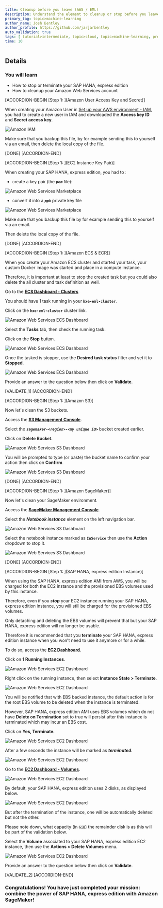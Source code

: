 ```yaml
---
title: Cleanup before you leave (AWS / EML)
description: Understand the element to cleanup or stop before you leave or pause
primary_tag: topic>machine-learning
author_name: Josh Bentley
author_profile: https://github.com/jarjarbentley
auto_validation: true
tags: [ tutorial>intermediate, topic>cloud, topic>machine-learning, products>sap-hana\,-express-edition, products>sap-hana ]
time: 10
---
```


## Details
### You will learn  
  - How to stop or terminate your SAP HANA, express edition
  - How to cleanup your Amazon Web Services account

[ACCORDION-BEGIN [Step 1: ](Amazon User Access Key and Secret)]

When creating your Amazon User in [Set up your AWS environment - IAM](hxe-aws-eml-01), you had to create a new user in IAM and downloaded the **Access key ID** and **Secret access key**.

![Amazon IAM](iam-01.png)

Make sure that you backup this file, by for example sending this to yourself via an email,  then delete the local copy of the file.

[DONE]
[ACCORDION-END]

[ACCORDION-BEGIN [Step 1: ](EC2 Instance Key Pair)]

When creating your SAP HANA, express edition, you had to :

- create a key pair (the ***`pem`*** file):

![Amazon Web Services Marketplace](ec2-01.png)

 - convert it into a ***`ppk`*** private key file

![Amazon Web Services Marketplace](ec2-02.png)

Make sure that you backup this file by for example sending this to yourself via an email.

Then delete the local copy of the file.

[DONE]
[ACCORDION-END]

[ACCORDION-BEGIN [Step 1: ](Amazon ECS & ECR)]

When you create your Amazon ECS cluster and started your task, your custom Docker image was started and place in a compute instance.

Therefore, it is important at least to stop the created task but you could also delete the all cluster and task definition as well.

Go to the **<a href="https://console.aws.amazon.com/ecs/#clusters" target="&#95;blank">ECS Dashboard - Clusters</a>**.

You should have 1 task running in your **`hxe-eml-cluster`**.

Click on the **`hxe-eml-cluster`** cluster link.

![Amazon Web Services ECS Dashboard](ecs-cluster-01.png)

Select the **Tasks** tab, then check the running task.

Click on the **Stop** button.

![Amazon Web Services ECS Dashboard](ecs-cluster-02.png)

Once the tasked is stopper, use the **Desired task status** filter and set it to **Stopped**.

![Amazon Web Services ECS Dashboard](ecs-cluster-03.png)

Provide an answer to the question below then click on **Validate**.

[VALIDATE_1]
[ACCORDION-END]

[ACCORDION-BEGIN [Step 1: ](Amazon S3)]

Now let's clean the S3 buckets.

Access the **<a href="https://s3.console.aws.amazon.com/s3/home" target="&#95;blank">S3 Management Console</a>**.

Select the ***`sagemaker-<region>-<my unique id>`*** bucket created earlier.

Click on **Delete Bucket**.

![Amazon Web Services S3 Dashboard](s3-01.png)

You will be prompted to type (or paste) the bucket name to confirm your action then click on **Confirm**.

![Amazon Web Services S3 Dashboard](s3-02.png)

[DONE]
[ACCORDION-END]

[ACCORDION-BEGIN [Step 1: ](Amazon SageMaker)]

Now let's clean your SageMaker environment.

Access the **<a href="https://console.aws.amazon.com/sagemaker/home" target="&#95;blank">SageMaker Management Console</a>**.

Select the ***Notebook instance*** element on the left navigation bar.

![Amazon Web Services S3 Dashboard](sagemaker-01.png)

Select the notebook instance marked as **`InService`** then use the **Action** dropdown to stop it.

![Amazon Web Services S3 Dashboard](sagemaker-02.png)

[DONE]
[ACCORDION-END]

[ACCORDION-BEGIN [Step 1: ](SAP HANA, express edition Instance)]

When using the SAP HANA, express edition AMI from AWS, you will be charged for both the EC2 instance and the provisioned EBS volumes used by this instance.

Therefore, even if you ***stop*** your EC2 instance running your SAP HANA, express edition instance, you will still be charged for the provisioned EBS volumes.

Only detaching and deleting the EBS volumes will prevent that but your SAP HANA, express edition will no longer be usable.

Therefore it is recommended that you **terminate** your SAP HANA, express edition instance when you won't need to use it anymore or for a while.

To do so, access the **<a href="https://console.aws.amazon.com/ec2" target="&#95;blank">EC2 Dashboard</a>**.

Click on **1 Running Instances**.

![Amazon Web Services EC2 Dashboard](ec2-hxe-01.png)

Right click on the running instance, then select **Instance State > Terminate**.

![Amazon Web Services EC2 Dashboard](ec2-hxe-02.png)

You will be notified that with EBS backed instance, the default action is for the root EBS volume to be deleted when the instance is terminated.

However, SAP HANA, express edition AMI uses EBS volumes which do not have **Delete on Termination** set to true will persist after this instance is terminated which may incur an EBS cost.

Click on **Yes, Terminate**.

![Amazon Web Services EC2 Dashboard](ec2-hxe-03.png)

After a few seconds the instance will be marked as ***terminated***.

![Amazon Web Services EC2 Dashboard](ec2-hxe-04.png)

Go to the **<a href="https://console.aws.amazon.com/ec2/home?#Volumes" target="&#95;blank">EC2 Dashboard - Volumes</a>**.

![Amazon Web Services EC2 Dashboard](ec2-hxe-05.png)

By default, your SAP HANA, express edition uses 2 disks, as displayed below.

![Amazon Web Services EC2 Dashboard](ec2-hxe-06.png)

But after the termination of the instance, one will be automatically deleted but not the other.

Please note down, what capacity (in `GiB`) the remainder disk is as this will be part of the validation below.

Select the **Volume** associated to your SAP HANA, express edition EC2 instance, then use the **Actions > Delete Volumes** menu.

![Amazon Web Services EC2 Dashboard](ec2-hxe-07.png)

Provide an answer to the question below then click on **Validate**.

[VALIDATE_2]
[ACCORDION-END]

### Congratulations! You have just completed your mission: combine the power of SAP HANA, express edition with Amazon SageMaker!
